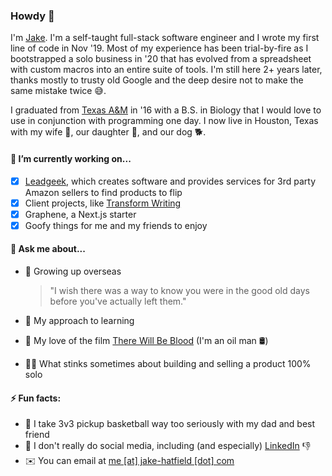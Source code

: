 ### Howdy 👋

I'm [Jake](https://jake-hatfield.com). I'm a self-taught full-stack software engineer and I wrote my first line of code in Nov '19. Most of my experience has been trial-by-fire as I bootstrapped a solo business in '20 that has evolved from a spreadsheet with custom macros into an entire suite of tools. I'm still here 2+ years later, thanks mostly to trusty old Google and the deep desire not to make the same mistake twice 😅.

I graduated from [Texas A&M](https://www.tamu.edu/) in '16 with a B.S. in Biology that I would love to use in conjunction with programming one day. I now live in Houston, Texas with my wife 👩, our daughter 👶, and our dog 🐕.

#### 🔭 I’m currently working on...

- [x] [Leadgeek](https://leadgeek.io/), which creates software and provides services for 3rd party Amazon sellers to find products to flip
- [x] Client projects, like [Transform Writing](https://transformwriting.com)
- [x] Graphene, a Next.js starter
- [x] Goofy things for me and my friends to enjoy

#### 💬 Ask me about...

- 🏯 Growing up overseas

  > "I wish there was a way to know you were in the good old days before you've actually left them."

- 🏫 My approach to learning
- 💖 My love of the film [There Will Be Blood](https://en.wikipedia.org/wiki/There_Will_Be_Blood) (I'm an oil man 🛢️)
- 👷‍♂️ What stinks sometimes about building and selling a product 100% solo

#### ⚡ Fun facts:

- 🏀 I take 3v3 pickup basketball way too seriously with my dad and best friend
- 🤙 I don't really do social media, including (and especially) [LinkedIn](https://www.linkedin.com/) 👎
- ✉️ You can email at [me [at] jake-hatfield [dot] com](mailto:me@jake-hatfield.com)
